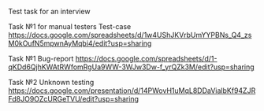 Test task for an interview

Task №1 for manual testers
Test-case
https://docs.google.com/spreadsheets/d/1w4UShJKVrbUmYYPBNs_Q4_zsM0kOufN5mpwnAyMqbi4/edit?usp=sharing

Task №1
Bug-report
https://docs.google.com/spreadsheets/d/1-qKDd6QjhKWAtRWfomRgUa9WW-3WJw3Dw-f_yrQZk3M/edit?usp=sharing

Task №2
Unknown testing
https://docs.google.com/presentation/d/14PWovH1uMqL8DDaVialbKf94ZJRFd8JO9OZcURGeTVU/edit?usp=sharing
